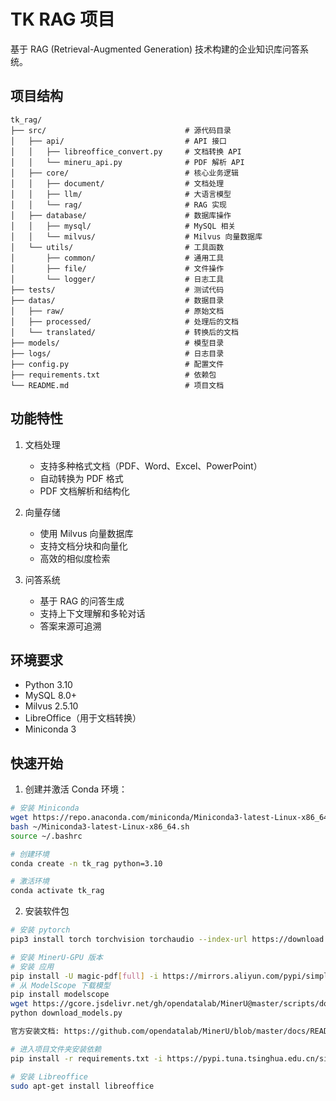 # TK RAG 项目

基于 RAG (Retrieval-Augmented Generation) 技术构建的企业知识库问答系统。

## 项目结构

```
tk_rag/
├── src/                               # 源代码目录
│   ├── api/                           # API 接口
│   │   ├── libreoffice_convert.py     # 文档转换 API
│   │   └── mineru_api.py              # PDF 解析 API
│   ├── core/                          # 核心业务逻辑
│   │   ├── document/                  # 文档处理
│   │   ├── llm/                       # 大语言模型
│   │   └── rag/                       # RAG 实现
│   ├── database/                      # 数据库操作
│   │   ├── mysql/                     # MySQL 相关
│   │   └── milvus/                    # Milvus 向量数据库
│   └── utils/                         # 工具函数
│       ├── common/                    # 通用工具
│       ├── file/                      # 文件操作
│       └── logger/                    # 日志工具
├── tests/                             # 测试代码
├── datas/                             # 数据目录
│   ├── raw/                           # 原始文档
│   ├── processed/                     # 处理后的文档
│   └── translated/                    # 转换后的文档
├── models/                            # 模型目录
├── logs/                              # 日志目录
├── config.py                          # 配置文件
├── requirements.txt                   # 依赖包
└── README.md                          # 项目文档
```

## 功能特性

1. 文档处理
   - 支持多种格式文档（PDF、Word、Excel、PowerPoint）
   - 自动转换为 PDF 格式
   - PDF 文档解析和结构化

2. 向量存储
   - 使用 Milvus 向量数据库
   - 支持文档分块和向量化
   - 高效的相似度检索

3. 问答系统
   - 基于 RAG 的问答生成
   - 支持上下文理解和多轮对话
   - 答案来源可追溯

## 环境要求

- Python 3.10
- MySQL 8.0+
- Milvus 2.5.10
- LibreOffice（用于文档转换）
- Miniconda 3

## 快速开始

1. 创建并激活 Conda 环境：

```bash
# 安装 Miniconda
wget https://repo.anaconda.com/miniconda/Miniconda3-latest-Linux-x86_64.sh
bash ~/Miniconda3-latest-Linux-x86_64.sh
source ~/.bashrc

# 创建环境
conda create -n tk_rag python=3.10

# 激活环境
conda activate tk_rag
```

2. 安装软件包

```bash
# 安装 pytorch
pip3 install torch torchvision torchaudio --index-url https://download.pytorch.org/whl/cu128

# 安装 MinerU-GPU 版本
# 安装 应用
pip install -U magic-pdf[full] -i https://mirrors.aliyun.com/pypi/simple
# 从 ModelScope 下载模型
pip install modelscope
wget https://gcore.jsdelivr.net/gh/opendatalab/MinerU@master/scripts/download_models.py -O download_models.py
python download_models.py

官方安装文档: https://github.com/opendatalab/MinerU/blob/master/docs/README_Ubuntu_CUDA_Acceleration_zh_CN.md

# 进入项目文件夹安装依赖
pip install -r requirements.txt -i https://pypi.tuna.tsinghua.edu.cn/simple

# 安装 Libreoffice
sudo apt-get install libreoffice
```